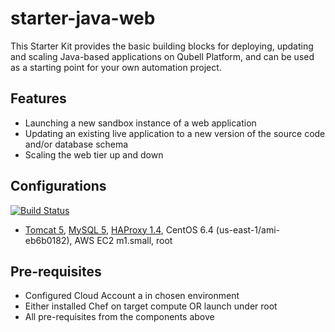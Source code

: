 starter-java-web
================

This Starter Kit provides the basic building blocks for deploying, updating and scaling Java-based applications on Qubell Platform, and can be used as a starting point for your own automation project.

Features
--------

 - Launching a new sandbox instance of a web application
 - Updating an existing live application to a new version of the source code and/or database schema
 - Scaling the web tier up and down

Configurations
--------------
[![Build Status](https://travis-ci.org/qubell-bazaar/starter-java-web.png?branch=master)](https://travis-ci.org/qubell-bazaar/starter-java-web)

 - [Tomcat 5](https://github.com/qubell-bazaar/component-tomcat-dev), [MySQL 5](https://github.com/qubell-bazaar/component-mysql-dev), [HAProxy 1.4](https://github.com/qubell-bazaar/component-haproxy), CentOS 6.4 (us-east-1/ami-eb6b0182), AWS EC2 m1.small, root

Pre-requisites
--------------
 - Configured Cloud Account a in chosen environment
 - Either installed Chef on target compute OR launch under root
 - All pre-requisites from the components above
